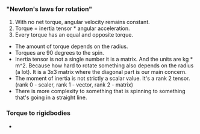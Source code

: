 ### "Newton's laws for rotation"

1. With no net torque, angular velocity remains constant.
2. Torque = inertia tensor * angular acceleration.
3. Every torque has an equal and opposite torque.

- The amount of torque depends on the radius.
- Torques are 90 degrees to the spin. 
- Inertia tensor is not a single number it is a matrix. And the units are kg * m^2. Because how hard to rotate something also depends on the radius (a lot). It is a 3x3 matrix where the diagonal part is our main concern.
- The moment of inertia is not strictly a scalar value. It's a rank 2 tensor. (rank 0 - scaler, rank 1 - vector, rank 2 - matrix)
- There is more complexity to something that is spinning to something that's going in a straight line.

### Torque to rigidbodies
- 
